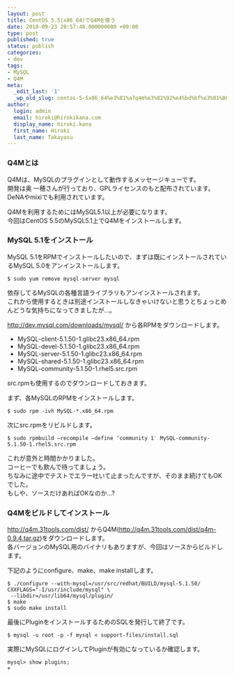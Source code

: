 ```yaml
---
layout: post
title: CentOS 5.5(x86_64)でQ4Mを使う
date: 2010-09-23 20:57:48.000000000 +09:00
type: post
published: true
status: publish
categories:
- dev
tags:
- MySQL
- Q4M
meta:
  _edit_last: '1'
  _wp_old_slug: centos-5-5x86_64%e3%81%a7q4m%e3%82%92%e4%bd%bf%e3%81%86
author:
  login: admin
  email: hiroki@hirokikana.com
  display_name: hiroki.kana
  first_name: Hiroki
  last_name: Takayasu
---
```

### Q4Mとは

Q4Mは、MySQLのプラグインとして動作するメッセージキューです。  
開発は奥 一穂さんが行っており、GPLライセンスのもと配布されています。  
DeNAやmixiでも利用されています。

Q4Mを利用するためにはMySQL5.1以上が必要になります。  
今回はCentOS 5.5のMySQL5.1上でQ4Mをインストールします。

### MySQL 5.1をインストール

MySQL 5.1をRPMでインストールしたいので、まずは既にインストールされているMySQL 5.0をアンインストールします。
    
    
    $ sudo yum remove mysql-server mysql

依存してるMySQLの各種言語ライブラリもアンインストールされます。  
これから使用するときは別途インストールしなきゃいけないと思うとちょっとめんどうな気持ちになってきましたが…。

http://dev.mysql.com/downloads/mysql/ から各RPMをダウンロードします。

  * MySQL-client-5.1.50-1.glibc23.x86_64.rpm
  * MySQL-devel-5.1.50-1.glibc23.x86_64.rpm
  * MySQL-server-5.1.50-1.glibc23.x86_64.rpm
  * MySQL-shared-5.1.50-1.glibc23.x86_64.rpm
  * MySQL-community-5.1.50-1.rhel5.src.rpm



src.rpmも使用するのでダウンロードしておきます。

まず、各MySQLのRPMをインストールします。
    
    
    
    $ sudo rpm -ivh MySQL-*.x86_64.rpm
    

次にsrc.rpmをリビルドします。
    
    
    
    $ sudo rpmbuild –recompile –define ‘community 1′ MySQL-community-5.1.50-1.rhel5.src.rpm
    

これが意外と時間かかりました。  
コーヒーでも飲んで待ってましょう。  
ちなみに途中でテストでエラー吐いて止まったんですが、そのまま続けてもOKでした。  
もしや、ソースだけあればOKなのか…?

### Q4Mをビルドしてインストール

http://q4m.31tools.com/dist/ からQ4M(http://q4m.31tools.com/dist/q4m-0.9.4.tar.gz)をダウンロードします。  
各バージョンのMySQL用のバイナリもありますが、今回はソースからビルドします。

下記のようにconfigure、make、make installします。
    
    
    
    $ ./configure --with-mysql=/usr/src/redhat/BUILD/mysql-5.1.50/ CXXFLAGS="-I/usr/include/mysql" \
     --libdir=/usr/lib64/mysql/plugin/
    $ make
    $ sudo make install
    

最後にPluginをインストールするためのSQLを発行して終了です。
    
    
    
    $ mysql -u root -p -f mysql < support-files/install.sql 
    

実際にMySQLにログインしてPluginが有効になっているか確認します。
    
    
    
    mysql> show plugins;
    +

